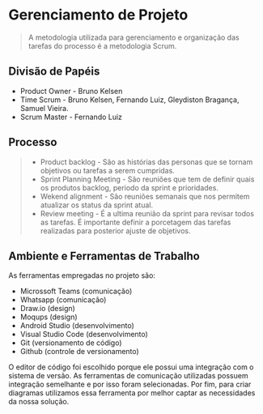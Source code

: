 # Gerenciamento de Projeto

> A metodologia utilizada para gerenciamento e organização das tarefas do processo é a 
> metodologia Scrum.

## Divisão de Papéis

- Product Owner - Bruno Kelsen
- Time Scrum - Bruno Kelsen, Fernando Luiz, Gleydiston Bragança, Samuel Vieira.
- Scrum Master - Fernando Luiz


## Processo
 
> - Product backlog - São as histórias das personas que se tornam objetivos ou tarefas a serem cumpridas.
> - Sprint Planning Meeting - São reuniões que tem de definir quais os produtos backlog, periodo da sprint e prioridades.
> - Wekend alignment  - São reuniões semanais que nos permitem atualizar os status da sprint atual.
> - Review meeting - É a ultima reunião da sprint para revisar todos as tarefas. É importante definir a porcetagem das tarefas realizadas para posterior ajuste de objetivos.


## Ambiente e Ferramentas de Trabalho

As ferramentas empregadas no projeto são:

- Microssoft Teams (comunicação)
- Whatsapp (comunicação)
- Draw.io (design)
- Moqups (design)
- Android Studio (desenvolvimento)
- Visual Studio Code (desenvolvimento)
- Git (versionamento de código)
- Github (controle de versionamento)

O editor de código foi escolhido porque ele possui uma integração com o
sistema de versão. As ferramentas de comunicação utilizadas possuem
integração semelhante e por isso foram selecionadas. Por fim, para criar
diagramas utilizamos essa ferramenta por melhor captar as
necessidades da nossa solução.

